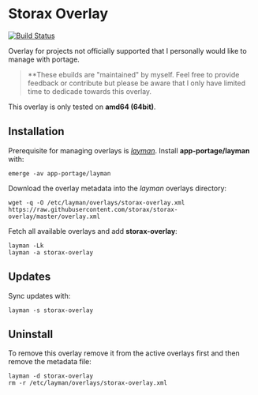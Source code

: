 # Storax Overlay

[![Build Status](https://travis-ci.org/storax/storax-overlay.png)](https://travis-ci.org/storax/storax-overlay)

Overlay for projects not officially supported that I personally would like to manage with
portage.

> **These ebuilds are "maintained" by myself. Feel free to provide feedback or contribute but please be aware that I only have limited time to dedicade towards this overlay.

This overlay is only tested on **amd64 (64bit)**.

## Installation

Prerequisite for managing overlays is [_layman_](http://layman.sourceforge.net).
Install **app-portage/layman** with:

```
emerge -av app-portage/layman
```

Download the overlay metadata into the _layman_ overlays directory:

```
wget -q -O /etc/layman/overlays/storax-overlay.xml https://raw.githubusercontent.com/storax/storax-overlay/master/overlay.xml
```

Fetch all available overlays and add **storax-overlay**:

```
layman -Lk
layman -a storax-overlay
```

## Updates

Sync updates with:

```
layman -s storax-overlay
```


## Uninstall

To remove this overlay remove it from the active overlays first and then remove the metadata file:

```
layman -d storax-overlay
rm -r /etc/layman/overlays/storax-overlay.xml
```

